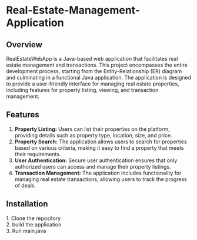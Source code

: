 # Real-Estate-Management-Application

<h2>Overview</h2>
<p>RealEstateWebApp is a Java-based web application that facilitates real estate management and transactions. This project encompasses the entire development process, starting from the Entity-Relationship (ER) diagram and culminating in a functional Java application. The application is designed to provide a user-friendly interface for managing real estate properties, including features for property listing, viewing, and transaction management.</p>

<h2>Features</h2>
<ol>
  <li>
    <strong>Property Listing:</strong> Users can list their properties on the platform, providing details such as property type, location, size, and price.
  </li>
  <li>
    <strong>Property Search:</strong> The application allows users to search for properties based on various criteria, making it easy to find a property that meets their requirements.
  </li>
  <li>
    <strong>User Authentication:</strong> Secure user authentication ensures that only authorized users can access and manage their property listings.
  </li>
  <li>
    <strong>Transaction Management:</strong> The application includes functionality for managing real estate transactions, allowing users to track the progress of deals.
  </li>
</ol>

<h2>Installation</h2>
<p>
  1. Clone the repository <br>
  2. build the application<br>
  3. Run main.java<br>
</p>
